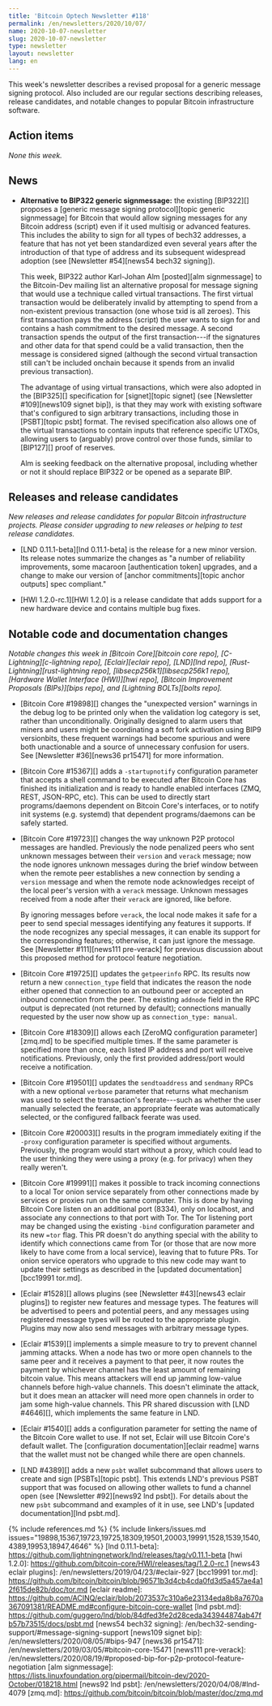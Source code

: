 ```yaml
---
title: 'Bitcoin Optech Newsletter #118'
permalink: /en/newsletters/2020/10/07/
name: 2020-10-07-newsletter
slug: 2020-10-07-newsletter
type: newsletter
layout: newsletter
lang: en
---
```

This week's newsletter describes a revised proposal for a generic
message signing protocol.  Also included are our
regular sections describing releases, release candidates, and notable
changes to popular Bitcoin infrastructure software.

## Action items

*None this week.*

## News

- **Alternative to BIP322 generic signmessage:** the existing [BIP322][]
  proposes a [generic message signing protocol][topic generic
  signmessage] for Bitcoin that would allow signing messages for any
  Bitcoin address (script) even if it used multisig or advanced
  features.  This includes the ability to sign for all types of bech32
  addresses, a feature that has not yet been standardized even several years
  after the introduction of that type of address and its subsequent
  widespread adoption (see [Newsletter #54][news54 bech32 signing]).

    This week, BIP322 author Karl-Johan Alm [posted][alm signmessage] to
    the Bitcoin-Dev mailing list an alternative proposal for message
    signing that would use a technique called virtual transactions.  The
    first virtual transaction would be deliberately invalid by
    attempting to spend from a non-existent previous transaction (one
    whose txid is all zeroes).  This first transaction pays the address
    (script) the user wants to sign for and contains a hash commitment
    to the desired message.  A second transaction spends the output of
    the first transaction---if the signatures and other data for that
    spend could be a valid transaction, then the message is considered
    signed (although the second virtual transaction still can't be
    included onchain because it spends from an invalid previous
    transaction).

    The advantage of using virtual transactions, which were also adopted
    in the [BIP325][] specification for [signet][topic signet] (see
    [Newsletter #109][news109 signet bip]), is that they may work with
    existing software that's configured to sign arbitrary transactions,
    including those in [PSBT][topic psbt] format.  The revised
    specification also allows one of the virtual transactions to contain inputs
    that reference specific UTXOs, allowing users to (arguably) prove
    control over those funds, similar to [BIP127][] proof of reserves.

    Alm is seeking feedback on the alternative proposal, including
    whether or not it should replace BIP322 or be opened as a separate
    BIP.

## Releases and release candidates

*New releases and release candidates for popular Bitcoin infrastructure
projects.  Please consider upgrading to new releases or helping to test
release candidates.*

- [LND 0.11.1-beta][lnd 0.11.1-beta] is the release for a new minor
  version.  Its release notes summarize the changes as "a number of
  reliability improvements, some macaroon [authentication token]
  upgrades, and a change to make our version of [anchor
  commitments][topic anchor outputs] spec compliant."

- [HWI 1.2.0-rc.1][HWI 1.2.0] is a release candidate that adds support
  for a new hardware device and contains multiple bug fixes.

## Notable code and documentation changes

*Notable changes this week in [Bitcoin Core][bitcoin core repo],
[C-Lightning][c-lightning repo], [Eclair][eclair repo], [LND][lnd repo],
[Rust-Lightning][rust-lightning repo], [libsecp256k1][libsecp256k1 repo],
[Hardware Wallet Interface (HWI)][hwi repo], [Bitcoin Improvement Proposals
(BIPs)][bips repo], and [Lightning BOLTs][bolts repo].*

- [Bitcoin Core #19898][] changes the "unexpected version" warnings in the debug
  log to be printed only when the validation log category is set, rather than
  unconditionally. Originally designed to alarm users that miners and users
  might be coordinating a soft fork activation using BIP9 versionbits, these
  frequent warnings had become spurious and were both unactionable and a
  source of unnecessary confusion for users. See [Newsletter #36][news36
  pr15471] for more information.

- [Bitcoin Core #15367][] adds a `-startupnotify` configuration parameter that accepts
  a shell command to be executed after Bitcoin Core has finished its
  initialization and is ready to handle enabled interfaces (ZMQ,
  REST, JSON-RPC, etc). This can be used to directly start programs/daemons
  dependent on Bitcoin Core's interfaces, or to notify init systems (e.g.
  systemd) that dependent programs/daemons can be safely started.

- [Bitcoin Core #19723][] changes the way unknown P2P protocol messages
  are handled.  Previously the node penalized peers who sent unknown
  messages between their `version` and `verack` message; now the node ignores unknown messages during the
  brief window between when the remote peer establishes a new connection
  by sending a `version` message and when the remote node acknowledges
  receipt of the local peer's version with a `verack` message.  Unknown
  messages received from a node after their `verack` are ignored, like before.

    By ignoring messages before `verack`, the local node makes it safe
    for a peer to send special messages identifying any features it
    supports.  If the node recognizes any special messages, it can
    enable its support for the corresponding features; otherwise, it can
    just ignore the message.  See [Newsletter #111][news111 pre-verack]
    for previous discussion about this proposed method for protocol
    feature negotiation.

- [Bitcoin Core #19725][] updates the `getpeerinfo` RPC.  Its results
  now return a new `connection_type` field that indicates the
  reason the node either opened that connection to an outbound peer or
  accepted an inbound connection from the peer.  The existing `addnode`
  field in the RPC output is deprecated (not returned by default);
  connections manually requested by the user now show up as
  `connection_type: manual`.

- [Bitcoin Core #18309][] allows each [ZeroMQ configuration parameter][zmq.md] to
  be specified multiple times.  If the same parameter is specified more
  than once, each listed IP address and port will receive notifications.
  Previously, only the first provided address/port would receive a
  notification.

- [Bitcoin Core #19501][] updates the `sendtoaddress` and `sendmany`
  RPCs with a new optional `verbose` parameter that returns what
  mechanism was used to select the transaction's feerate---such as
  whether the user manually selected the feerate, an appropriate feerate
  was automatically selected, or the configured fallback feerate was used.

- [Bitcoin Core #20003][] results in the program immediately exiting
  if the `-proxy` configuration parameter is specified without
  arguments.  Previously, the program would start without a proxy, which
  could lead to the user thinking they were using a proxy (e.g. for
  privacy) when they really weren't.

- [Bitcoin Core #19991][] makes it possible to track incoming
  connections to a local Tor onion service separately from other
  connections made by services or proxies run on the same computer.
  This is done by having Bitcoin Core listen on an additional port
  (8334), only on localhost, and associate any connections to that port
  with Tor.  The Tor listening port may be changed using the existing
  `-bind` configuration parameter and its new `=tor` flag.  This PR
  doesn't do anything special with the ability to identify which
  connections came from Tor (or those that are now more likely to have
  come from a local service), leaving that to future PRs.  Tor onion
  service operators who upgrade to this new code may want to update their
  settings as described in the [updated documentation][bcc19991 tor.md].

- [Eclair #1528][] allows plugins (see [Newsletter #43][news43
  eclair plugins]) to register new features and message types.  The
  features will be advertised to peers and potential peers, and any
  messages using registered message types will be routed to the appropriate
  plugin.  Plugins may now also send messages with arbitrary message types.

- [Eclair #1539][] implements a simple measure to try to prevent channel
  jamming attacks.  When a node has two or more open channels to the
  same peer and it receives a payment to that peer,
  it now routes the payment by whichever channel has the least
  amount of remaining bitcoin value.  This means attackers will end up
  jamming low-value channels before high-value channels.  This doesn't
  eliminate the attack, but it does mean an attacker will need more
  open channels in order to jam some high-value channels.  This PR
  shared discussion with [LND #4646][], which implements the
  same feature in LND.

- [Eclair #1540][] adds a configuration parameter for setting the name
  of the Bitcoin Core wallet to use.  If not set, Eclair will use
  Bitcoin Core's default wallet.  The [configuration documentation][eclair
  readme] warns that the wallet must not be changed while there are
  open channels.

- [LND #4389][] adds a new `psbt` wallet subcommand that allows users to
  create and sign [PSBTs][topic psbt].  This extends LND's previous
  PSBT support that was focused on allowing other wallets to fund a
  channel open (see [Newsletter #92][news92 lnd psbt]).  For details
  about the new `psbt` subcommand and examples of it in use, see LND's
  [updated documentation][lnd psbt.md].

{% include references.md %}
{% include linkers/issues.md issues="19898,15367,19723,19725,18309,19501,20003,19991,1528,1539,1540,4389,19953,18947,4646" %}
[lnd 0.11.1-beta]: https://github.com/lightningnetwork/lnd/releases/tag/v0.11.1-beta
[hwi 1.2.0]: https://github.com/bitcoin-core/HWI/releases/tag/1.2.0-rc.1
[news43 eclair plugins]: /en/newsletters/2019/04/23/#eclair-927
[bcc19991 tor.md]: https://github.com/bitcoin/bitcoin/blob/96571b3d4cb4cda0fd3d5a457ae4a12f615de82b/doc/tor.md
[eclair readme]: https://github.com/ACINQ/eclair/blob/2073537c310a6e23134eda8b8a7670a367091381/README.md#configure-bitcoin-core-wallet
[lnd psbt.md]: https://github.com/guggero/lnd/blob/84dfed3fe2d28ceda343944874ab47fb57b73515/docs/psbt.md
[news54 bech32 signing]: /en/bech32-sending-support/#message-signing-support
[news109 signet bip]: /en/newsletters/2020/08/05/#bips-947
[news36 pr15471]: /en/newsletters/2019/03/05/#bitcoin-core-15471
[news111 pre-verack]: /en/newsletters/2020/08/19/#proposed-bip-for-p2p-protocol-feature-negotiation
[alm signmessage]: https://lists.linuxfoundation.org/pipermail/bitcoin-dev/2020-October/018218.html
[news92 lnd psbt]: /en/newsletters/2020/04/08/#lnd-4079
[zmq.md]: https://github.com/bitcoin/bitcoin/blob/master/doc/zmq.md
